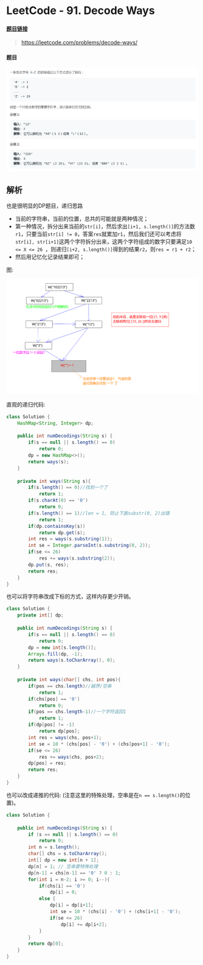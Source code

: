 # LeetCode - 91. Decode Ways

#### [题目链接](https://leetcode.com/problems/decode-ways/)

> https://leetcode.com/problems/decode-ways/

#### 题目
![在这里插入图片描述](images/91_t.png)

## 解析

也是很明显的DP题目，递归思路

* 当前的字符串，当前的位置，总共的可能就是两种情况；
* 第一种情况，拆分出来当前的`str[i]`，然后求出`[i+1, s.length()]`的方法数`r1`，只要当前`str[i] != 0`，答案`res`就累加`r1`，然后我们还可以考虑将`str[i], str[i+1]`这两个字符拆分出来，这两个字符组成的数字只要满足`10 <= X <= 26 `，则递归`[i+2, s.length()]`得到的结果`r2`，则`res = r1 + r2`；
* 然后用记忆化记录结果即可；

图:

![在这里插入图片描述](images/91_s.png)

直观的递归代码: 

```java
class Solution {
    HashMap<String, Integer> dp;

    public int numDecodings(String s) {
        if(s == null || s.length() == 0)
            return 0;
        dp = new HashMap<>();
        return ways(s);
    }

    private int ways(String s){
        if(s.length() == 0)//找到一个了
            return 1; 
        if(s.charAt(0) == '0')
            return 0;
        if(s.length() == 1)//len = 1, 防止下面substr(0, 2)出错
            return 1;
        if(dp.containsKey(s))
            return dp.get(s);
        int res = ways(s.substring(1)); 
        int se = Integer.parseInt(s.substring(0, 2));
        if(se <= 26)
            res += ways(s.substring(2));
        dp.put(s, res);
        return res;
    }
}
```
也可以将字符串改成下标的方式，这样内存更少开销。
```java
class Solution {
    private int[] dp;

    public int numDecodings(String s) {
        if(s == null || s.length() == 0)
            return 0;
        dp = new int[s.length()];
        Arrays.fill(dp, -1);
        return ways(s.toCharArray(), 0);
    }

    private int ways(char[] chs, int pos){
        if(pos == chs.length)//越界/空串
            return 1;
        if(chs[pos] == '0')
            return 0;
        if(pos == chs.length-1)//一个字符返回1
            return 1;
        if(dp[pos] != -1)
            return dp[pos];
        int res = ways(chs, pos+1);
        int se = 10 * (chs[pos] - '0') + (chs[pos+1] - '0');
        if(se <= 26)
            res += ways(chs, pos+2);
        dp[pos] = res;
        return res;
    }
}
```
也可以改成递推的代码: (注意这里的特殊处理，空串是在`n == s.length()`的位置)。
```java
class Solution {
    
    public int numDecodings(String s) {
        if (s == null || s.length() == 0)
            return 0;
        int n = s.length();
        char[] chs = s.toCharArray();
        int[] dp = new int[n + 1];
        dp[n] = 1; // 空串要特殊处理
        dp[n-1] = chs[n-1] == '0' ? 0 : 1;
        for(int i = n-2; i >= 0; i--){
            if(chs[i] == '0')
                dp[i] = 0;
            else {
                dp[i] = dp[i+1];
                int se = 10 * (chs[i] - '0') + (chs[i+1] - '0');
                if(se <= 26)
                    dp[i] += dp[i+2];
            }
        }
        return dp[0];
    }
}
```
